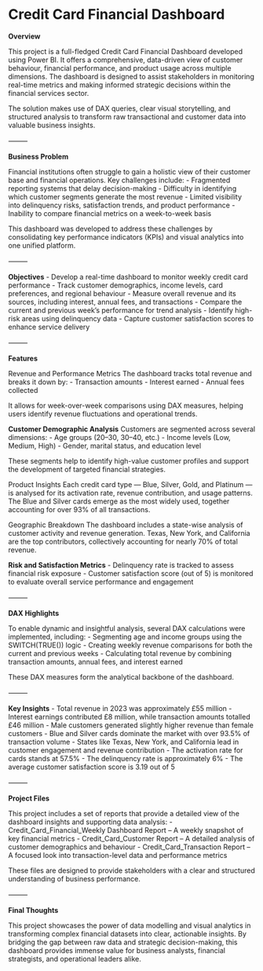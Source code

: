 # Credit Card Financial Dashboard

**Overview**

This project is a full-fledged Credit Card Financial Dashboard developed using Power BI. It offers a comprehensive, data-driven view of customer behaviour, financial performance, and product usage across multiple dimensions. The dashboard is designed to assist stakeholders in monitoring real-time metrics and making informed strategic decisions within the financial services sector.

The solution makes use of DAX queries, clear visual storytelling, and structured analysis to transform raw transactional and customer data into valuable business insights.

⸻

**Business Problem**

Financial institutions often struggle to gain a holistic view of their customer base and financial operations. Key challenges include:
	-	Fragmented reporting systems that delay decision-making
	-	Difficulty in identifying which customer segments generate the most revenue
	-	Limited visibility into delinquency risks, satisfaction trends, and product performance
	-	Inability to compare financial metrics on a week-to-week basis

This dashboard was developed to address these challenges by consolidating key performance indicators (KPIs) and visual analytics into one unified platform.

⸻

**Objectives**
	-	Develop a real-time dashboard to monitor weekly credit card performance
	-	Track customer demographics, income levels, card preferences, and regional behaviour
	-	Measure overall revenue and its sources, including interest, annual fees, and transactions
	-	Compare the current and previous week’s performance for trend analysis
	-	Identify high-risk areas using delinquency data
	-	Capture customer satisfaction scores to enhance service delivery

⸻

**Features**

Revenue and Performance Metrics
The dashboard tracks total revenue and breaks it down by:
	-	Transaction amounts
	-	Interest earned
	-	Annual fees collected

It allows for week-over-week comparisons using DAX measures, helping users identify revenue fluctuations and operational trends.

**Customer Demographic Analysis**
Customers are segmented across several dimensions:
	-	Age groups (20–30, 30–40, etc.)
	-	Income levels (Low, Medium, High)
	-	Gender, marital status, and education level

These segments help to identify high-value customer profiles and support the development of targeted financial strategies.

Product Insights
Each credit card type — Blue, Silver, Gold, and Platinum — is analysed for its activation rate, revenue contribution, and usage patterns. The Blue and Silver cards emerge as the most widely used, together accounting for over 93% of all transactions.

Geographic Breakdown
The dashboard includes a state-wise analysis of customer activity and revenue generation. Texas, New York, and California are the top contributors, collectively accounting for nearly 70% of total revenue.

**Risk and Satisfaction Metrics**
	-	Delinquency rate is tracked to assess financial risk exposure
	-	Customer satisfaction score (out of 5) is monitored to evaluate overall service performance and engagement

⸻

**DAX Highlights**

To enable dynamic and insightful analysis, several DAX calculations were implemented, including:
	-	Segmenting age and income groups using the SWITCH(TRUE()) logic
	-	Creating weekly revenue comparisons for both the current and previous weeks
	-	Calculating total revenue by combining transaction amounts, annual fees, and interest earned

These DAX measures form the analytical backbone of the dashboard.

⸻

**Key Insights**
	-	Total revenue in 2023 was approximately £55 million
	-	Interest earnings contributed £8 million, while transaction amounts totalled £46 million
	-	Male customers generated slightly higher revenue than female customers
	-	Blue and Silver cards dominate the market with over 93.5% of transaction volume
	-	States like Texas, New York, and California lead in customer engagement and revenue contribution
	-	The activation rate for cards stands at 57.5%
	-	The delinquency rate is approximately 6%
	-	The average customer satisfaction score is 3.19 out of 5

⸻

**Project Files**

This project includes a set of reports that provide a detailed view of the dashboard insights and supporting data analysis:
	-	Credit_Card_Financial_Weekly Dashboard Report – A weekly snapshot of key financial metrics
	-	Credit_Card_Customer Report – A detailed analysis of customer demographics and behaviour
	-	Credit_Card_Transaction Report – A focused look into transaction-level data and performance metrics

These files are designed to provide stakeholders with a clear and structured understanding of business performance.

⸻

**Final Thoughts**

This project showcases the power of data modelling and visual analytics in transforming complex financial datasets into clear, actionable insights. By bridging the gap between raw data and strategic decision-making, this dashboard provides immense value for business analysts, financial strategists, and operational leaders alike.
